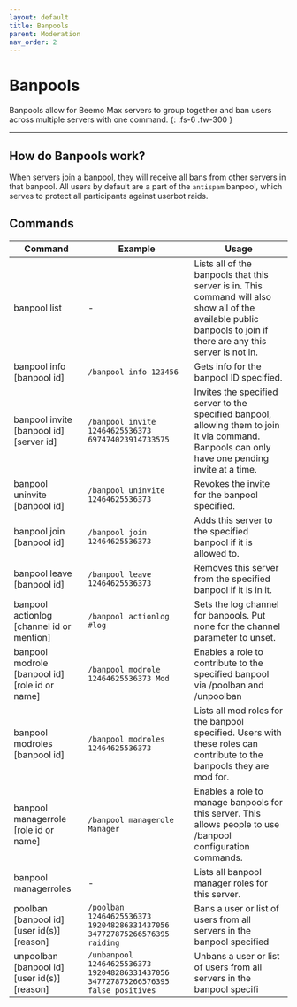 ```yaml
---
layout: default
title: Banpools
parent: Moderation
nav_order: 2
---
```


# Banpools

Banpools allow for Beemo Max servers to group together and ban users across multiple servers with one command.
{: .fs-6 .fw-300 }

---

## How do Banpools work?

When servers join a banpool, they will receive all bans from other servers in that banpool. All users by default are a part of the  `antispam` banpool, which serves to protect all participants against userbot raids.

## Commands

| Command 	| Example 	| Usage 	|
|---	|---	|---	|
| banpool list 	| - 	| Lists all of the banpools that this server is in. This command will also show all of the available public banpools to join if there are any this server is not in. 	|
| banpool info [banpool id] 	| `/banpool info 123456` 	| Gets info for the banpool ID specified. 	|
| banpool invite [banpool id] [server id] 	| `/banpool invite 12464625536373 697474023914733575` 	| Invites the specified server to the specified banpool, allowing them to join it via command. Banpools can only have one pending invite at a time. 	|
| banpool uninvite [banpool id] 	| `/banpool uninvite 12464625536373` 	| Revokes the invite for the banpool specified. 	|
| banpool join [banpool id] 	| `/banpool join 12464625536373` 	| Adds this server to the specified banpool if it is allowed to. 	|
| banpool leave [banpool id] 	| `/banpool leave 12464625536373` 	| Removes this server from the specified banpool if it is in it. 	|
| banpool actionlog [channel id or mention] 	| `/banpool actionlog #log` 	| Sets the log channel for banpools. Put none for the channel parameter to unset. 	|
| banpool modrole [banpool id] [role id or name] 	| `/banpool modrole 12464625536373 Mod` 	| Enables a role to contribute to the specified banpool via /poolban and /unpoolban 	|
| banpool modroles [banpool id] 	| `/banpool modroles 12464625536373` 	| Lists all mod roles for the banpool specified. Users with these roles can contribute to the banpools they are mod for. 	|
| banpool managerrole [role id or name] 	| `/banpool managerole Manager` 	| Enables a role to manage banpools for this server. This allows people to use /banpool configuration commands. 	|
| banpool managerroles 	| - 	| Lists all banpool manager roles for this server. 	|
| poolban [banpool id] [user id(s)] [reason] 	| `/poolban 12464625536373 192048286331437056 347727875266576395 raiding` 	| Bans a user or list of users from all servers in the banpool specified 	|
| unpoolban [banpool id] [user id(s)] [reason] 	| `/unbanpool 12464625536373 192048286331437056 347727875266576395 false positives` 	| Unbans a user or list of users from all servers in the banpool specifi 	|
